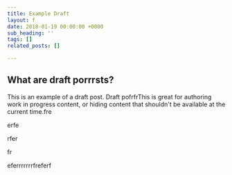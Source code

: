 ```yaml
---
title: Example Draft
layout: f
date: 2018-01-19 00:00:00 +0000
sub_heading: ''
tags: []
related_posts: []

---
```

## What are draft porrrsts?

This is an example of a draft post. Draft pofrfrThis is great for authoring work in progress content, or hiding content that shouldn't be available at the current time.fre

erfe

rfer

fr

eferrrrrrrfreferf